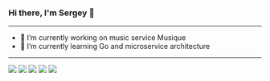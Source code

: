### Hi there, I'm Sergey 👋

_________________

- 🔭 I’m currently working on music service Musique
- 🌱 I’m currently learning Go and microservice architecture


_________________
![](https://github-profile-summary-cards.vercel.app/api/cards/profile-details?username=gxrlxv&theme=github_dark)
![](https://github-profile-summary-cards.vercel.app/api/cards/most-commit-language?username=gxrlxv&theme=github_dark)
![](https://github-profile-summary-cards.vercel.app/api/cards/repos-per-language?username=gxrlxv&theme=github_dark)
![](https://github-profile-summary-cards.vercel.app/api/cards/stats?username=gxrlxv&theme=github_dark)
![](https://github-profile-summary-cards.vercel.app/api/cards/productive-time?username=gxrlxv&theme=github_dark)
